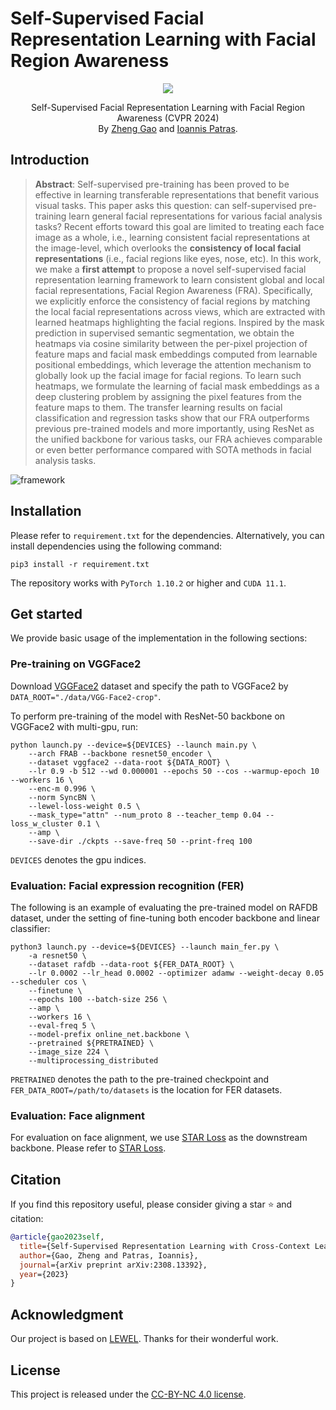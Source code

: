 # Self-Supervised Facial Representation Learning with Facial Region Awareness

<p align="center">
    <a href="https://arxiv.org/abs/2403.02138"><img src="https://img.shields.io/badge/arXiv-2403.02138-b31b1b"></a>
</p>
<p align="center">
	Self-Supervised Facial Representation Learning with Facial Region Awareness (CVPR 2024)<br>
  By
  <a href="">Zheng Gao</a> and 
  <a href="">Ioannis Patras</a>.
</p>

## Introduction

> **Abstract**: Self-supervised pre-training has been proved to be effective in learning transferable representations that benefit various visual tasks. This paper asks this question: can self-supervised pre-training learn general facial representations for various facial analysis tasks? Recent efforts toward this goal are limited to treating each face image as a whole, i.e., learning consistent facial representations at the image-level, which overlooks the **consistency of local facial representations** (i.e., facial regions like eyes, nose, etc). In this work, we make a **first attempt** to propose a novel self-supervised facial representation learning framework to learn consistent global and local facial representations, Facial Region Awareness (FRA). Specifically, we explicitly enforce the consistency of facial regions by matching the local facial representations across views, which are extracted with learned heatmaps highlighting the facial regions. Inspired by the mask prediction in supervised semantic segmentation, we obtain the heatmaps via cosine similarity between the per-pixel projection of feature maps and facial mask embeddings computed from learnable positional embeddings, which leverage the attention mechanism to globally look up the facial image for facial regions. To learn such heatmaps, we formulate the learning of facial mask embeddings as a deep clustering problem by assigning the pixel features from the feature maps to them. The transfer learning results on facial classification and regression tasks show that our FRA outperforms previous pre-trained models and more importantly, using ResNet as the unified backbone for various tasks, our FRA achieves comparable or even better performance compared with SOTA methods in facial analysis tasks.

![framework](docs/face-framework.png)


## Installation
Please refer to `requirement.txt` for the dependencies. Alternatively, you can install dependencies using the following command:
```
pip3 install -r requirement.txt
```
The repository works with `PyTorch 1.10.2` or higher and `CUDA 11.1`.

## Get started

We provide basic usage of the implementation in the following sections:

### Pre-training on VGGFace2

Download [VGGFace2](https://academictorrents.com/details/535113b8395832f09121bc53ac85d7bc8ef6fa5b) dataset and specify the path to VGGFace2 by `DATA_ROOT="./data/VGG-Face2-crop"`.

To perform pre-training of the model with ResNet-50 backbone on VGGFace2 with multi-gpu, run:
```
python launch.py --device=${DEVICES} --launch main.py \
    --arch FRAB --backbone resnet50_encoder \
    --dataset vggface2 --data-root ${DATA_ROOT} \
    --lr 0.9 -b 512 --wd 0.000001 --epochs 50 --cos --warmup-epoch 10 --workers 16 \
    --enc-m 0.996 \
    --norm SyncBN \
    --lewel-loss-weight 0.5 \
    --mask_type="attn" --num_proto 8 --teacher_temp 0.04 --loss_w_cluster 0.1 \
    --amp \
    --save-dir ./ckpts --save-freq 50 --print-freq 100
```
`DEVICES` denotes the gpu indices.

### Evaluation: Facial expression recognition (FER)
The following is an example of evaluating the pre-trained model on RAFDB dataset, under the setting of fine-tuning both encoder backbone and linear classifier:
```
python3 launch.py --device=${DEVICES} --launch main_fer.py \
    -a resnet50 \
    --dataset rafdb --data-root ${FER_DATA_ROOT} \
    --lr 0.0002 --lr_head 0.0002 --optimizer adamw --weight-decay 0.05 --scheduler cos \
    --finetune \
    --epochs 100 --batch-size 256 \
    --amp \
    --workers 16 \
    --eval-freq 5 \
    --model-prefix online_net.backbone \
    --pretrained ${PRETRAINED} \
    --image_size 224 \
    --multiprocessing_distributed
```
`PRETRAINED` denotes the path to the pre-trained checkpoint and `FER_DATA_ROOT=/path/to/datasets` is the location for FER datasets.

### Evaluation: Face alignment
For evaluation on face alignment, we use [STAR Loss](https://github.com/ZhenglinZhou/STAR) as the downstream backbone. Please refer to [STAR Loss](https://github.com/ZhenglinZhou/STAR).


## Citation

If you find this repository useful, please consider giving a star :star: and citation:

```bibteX
@article{gao2023self,
  title={Self-Supervised Representation Learning with Cross-Context Learning between Global and Hypercolumn Features},
  author={Gao, Zheng and Patras, Ioannis},
  journal={arXiv preprint arXiv:2308.13392},
  year={2023}
}
```

## Acknowledgment
Our project is based on [LEWEL](https://github.com/LayneH/LEWEL). Thanks for their wonderful work.


## License

This project is released under the [CC-BY-NC 4.0 license](LICENSE).